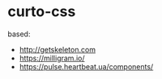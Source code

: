 # curto-css

based:

- http://getskeleton.com
- https://milligram.io/
- https://pulse.heartbeat.ua/components/
